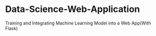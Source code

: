 # Data-Science-Web-Application
Training and Integrating Machine Learning Model into a Web App(With Flask)
